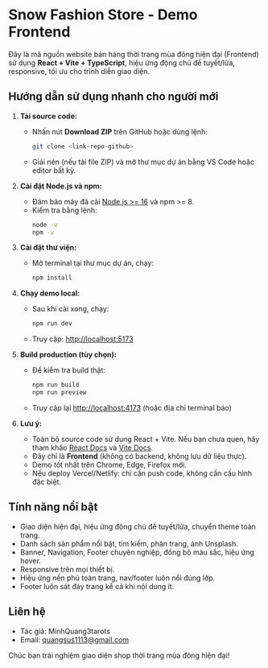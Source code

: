 # Snow Fashion Store - Demo Frontend

Đây là mã nguồn website bán hàng thời trang mùa đông hiện đại (Frontend) sử dụng **React + Vite + TypeScript**, hiệu ứng động chủ đề tuyết/lửa, responsive, tối ưu cho trình diễn giao diện.

## Hướng dẫn sử dụng nhanh cho người mới

1. **Tải source code:**
   - Nhấn nút **Download ZIP** trên GitHub hoặc dùng lệnh:
     ```bash
     git clone <link-repo-github>
     ```
   - Giải nén (nếu tải file ZIP) và mở thư mục dự án bằng VS Code hoặc editor bất kỳ.

2. **Cài đặt Node.js và npm:**
   - Đảm bảo máy đã cài [Node.js >= 16](https://nodejs.org/) và npm >= 8.
   - Kiểm tra bằng lệnh:
     ```bash
     node -v
     npm -v
     ```

3. **Cài đặt thư viện:**
   - Mở terminal tại thư mục dự án, chạy:
     ```bash
     npm install
     ```

4. **Chạy demo local:**
   - Sau khi cài xong, chạy:
     ```bash
     npm run dev
     ```
   - Truy cập: [http://localhost:5173](http://localhost:5173)

5. **Build production (tùy chọn):**
   - Để kiểm tra build thật:
     ```bash
     npm run build
     npm run preview
     ```
   - Truy cập lại [http://localhost:4173](http://localhost:4173) (hoặc địa chỉ terminal báo)

6. **Lưu ý:**
   - Toàn bộ source code sử dụng React + Vite. Nếu bạn chưa quen, hãy tham khảo [React Docs](https://react.dev/learn) và [Vite Docs](https://vitejs.dev/).
   - Đây chỉ là **Frontend** (không có backend, không lưu dữ liệu thực).
   - Demo tốt nhất trên Chrome, Edge, Firefox mới.
   - Nếu deploy Vercel/Netlify: chỉ cần push code, không cần cấu hình đặc biệt.

## Tính năng nổi bật
- Giao diện hiện đại, hiệu ứng động chủ đề tuyết/lửa, chuyển theme toàn trang.
- Danh sách sản phẩm nổi bật, tìm kiếm, phân trang, ảnh Unsplash.
- Banner, Navigation, Footer chuyên nghiệp, đồng bộ màu sắc, hiệu ứng hover.
- Responsive trên mọi thiết bị.
- Hiệu ứng nền phủ toàn trang, nav/footer luôn nổi đúng lớp.
- Footer luôn sát đáy trang kể cả khi nội dung ít.

## Liên hệ
- Tác giả: MinhQuang3tarots
- Email: quangsus1113@gmail.com

Chúc bạn trải nghiệm giao diện shop thời trang mùa đông hiện đại!

